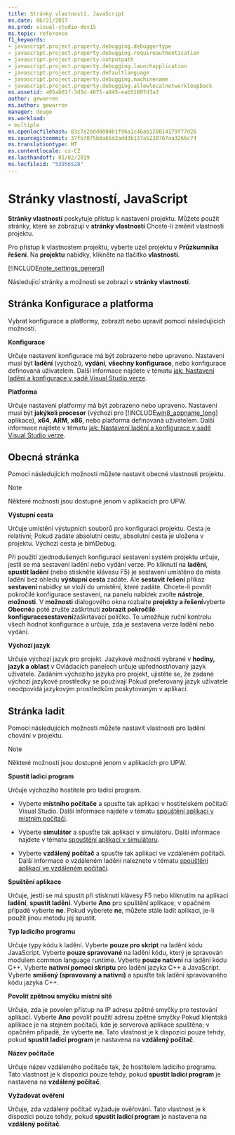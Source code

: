 ```yaml
---
title: Stránky vlastností, JavaScript
ms.date: 06/21/2017
ms.prod: visual-studio-dev15
ms.topic: reference
f1_keywords:
- javascript.project.property.debugging.debuggertype
- javascript.project.property.debugging.requireauthentication
- javascript.project.property.outputpath
- javascript.project.property.debugging.launchapplication
- javascript.project.property.defaultlanguage
- javascript.project.property.debugging.machinename
- javascript.project.property.debugging.allowlocalnetworkloopback
ms.assetid: a05ab01f-3d5d-4675-a845-eab51807d3a3
author: gewarren
ms.author: gewarren
manager: douge
ms.workload:
- multiple
ms.openlocfilehash: 83c7a2b0d0004b1f96a1c46ab120814179f77d26
ms.sourcegitcommit: 37fb7075b0a65d2add3b137a5230767aa3266c74
ms.translationtype: MT
ms.contentlocale: cs-CZ
ms.lasthandoff: 01/02/2019
ms.locfileid: "53956528"
---
```

# <a name="property-pages-javascript"></a>Stránky vlastností, JavaScript
**Stránky vlastností** poskytuje přístup k nastavení projektu. Můžete použít stránky, které se zobrazují v **stránky vlastností** Chcete-li změnit vlastnosti projektu.

Pro přístup k vlastnostem projektu, vyberte uzel projektu v **Průzkumníka řešení**. Na **projektu** nabídky, klikněte na tlačítko **vlastnosti**.

[!INCLUDE[note_settings_general](../../data-tools/includes/note_settings_general_md.md)]

Následující stránky a možnosti se zobrazí v **stránky vlastností**.

## <a name="configuration-and-platform-page"></a>Stránka Konfigurace a platforma
 Vybrat konfigurace a platformy, zobrazit nebo upravit pomocí následujících možností.

 **Konfigurace**

 Určuje nastavení konfigurace má být zobrazeno nebo upraveno. Nastavení musí být **ladění** (výchozí), **vydání**, **všechny konfigurace**, nebo konfigurace definovaná uživatelem. Další informace najdete v tématu [jak: Nastavení ladění a konfigurace v sadě Visual Studio verze](../../debugger/how-to-set-debug-and-release-configurations.md).

 **Platforma**

 Určuje nastavení platformy má být zobrazeno nebo upraveno. Nastavení musí být **jakýkoli procesor** (výchozí pro [!INCLUDE[win8_appname_long](../../debugger/includes/win8_appname_long_md.md)] aplikace), **x64**, **ARM**, **x86**, nebo platforma definovaná uživatelem. Další informace najdete v tématu [jak: Nastavení ladění a konfigurace v sadě Visual Studio verze](../../debugger/how-to-set-debug-and-release-configurations.md).

## <a name="general-page"></a>Obecná stránka
 Pomocí následujících možností můžete nastavit obecné vlastnosti projektu.

> [!NOTE]
> Některé možnosti jsou dostupné jenom v aplikacích pro UPW.


 **Výstupní cesta**

 Určuje umístění výstupních souborů pro konfiguraci projektu. Cesta je relativní; Pokud zadáte absolutní cestu, absolutní cesta je uložena v projektu. Výchozí cesta je bin\Debug.

 Při použití zjednodušených konfigurací sestavení systém projektu určuje, jestli se má sestavení ladění nebo vydání verze. Po kliknutí na **ladění**, **spustit ladění** (nebo stiskněte klávesu F5) je sestavení umístěno do místa ladění bez ohledu **výstupní cesta** zadáte. Ale **sestavit řešení** příkaz **sestavení** nabídky se vloží do umístění, které zadáte. Chcete-li povolit pokročilé konfigurace sestavení, na panelu nabídek zvolte **nástroje**, **možnosti**. V **možnosti** dialogového okna rozbalte **projekty a řešení**vyberte **Obecné**a poté zrušte zaškrtnutí **zobrazit pokročilé konfiguracesestavení**zaškrtávací políčko. To umožňuje ruční kontrolu všech hodnot konfigurace a určuje, zda je sestavena verze ladění nebo vydání.

 **Výchozí jazyk**

 Určuje výchozí jazyk pro projekt. Jazykové možnosti vybrané v **hodiny, jazyk a oblast** v Ovládacích panelech určuje upřednostňovaný jazyk uživatele. Zadáním výchozího jazyka pro projekt, ujistěte se, že zadané výchozí jazykové prostředky se používají Pokud preferovaný jazyk uživatele neodpovídá jazykovým prostředkům poskytovaným v aplikaci.

## <a name="debug-page"></a>Stránka ladit
 Pomocí následujících možností můžete nastavit vlastnosti pro ladění chování v projektu.

> [!NOTE]
> Některé možnosti jsou dostupné jenom v aplikacích pro UPW.


 **Spustit ladicí program**

 Určuje výchozího hostitele pro ladicí program.

-   Vyberte **místního počítače** a spusťte tak aplikaci v hostitelském počítači Visual Studio. Další informace najdete v tématu [spouštění aplikací v místním počítači](../../debugger/start-a-debugging-session-for-a-store-app-in-visual-studio-vb-csharp-cpp-and-xaml.md).

-   Vyberte **simulátor** a spusťte tak aplikaci v simulátoru. Další informace najdete v tématu [spouštění aplikací v simulátoru](../../debugger/run-windows-store-apps-in-the-simulator.md).

-   Vyberte **vzdálený počítač** a spusťte tak aplikaci ve vzdáleném počítači. Další informace o vzdáleném ladění naleznete v tématu [spouštění aplikací ve vzdáleném počítači](../../debugger/run-windows-store-apps-on-a-remote-machine.md).

**Spuštění aplikace**

Určuje, jestli se má spustit při stisknutí klávesy F5 nebo kliknutím na aplikaci **ladění**, **spustit ladění**. Vyberte **Ano** pro spuštění aplikace; v opačném případě vyberte **ne**. Pokud vyberete **ne**, můžete stále ladit aplikaci, je-li použít jinou metodu jej spustit.

**Typ ladicího programu**

Určuje typy kódu k ladění. Vyberte **pouze pro skript** na ladění kódu JavaScript. Vyberte **pouze spravované** na ladění kódu, který je spravován modulem common language runtime. Vyberte **pouze nativní** na ladění kódu C++. Vyberte **nativní pomocí skriptu** pro ladění jazyka C++ a JavaScript. Vyberte **smíšený (spravovaný a nativní)** a spusťte tak ladění spravovaného kódu jazyka C++.

**Povolit zpětnou smyčku místní sítě**

Určuje, zda je povolen přístup na IP adresu zpětné smyčky pro testování aplikací. Vyberte **Ano** povolit použití adresu zpětné smyčky Pokud klientská aplikace je na stejném počítači, kde je serverová aplikace spuštěna; v opačném případě, že vyberte **ne**. Tato vlastnost je k dispozici pouze tehdy, pokud **spustit ladicí program** je nastavena na **vzdálený počítač**.

**Název počítače**

Určuje název vzdáleného počítače tak, že hostitelem ladicího programu. Tato vlastnost je k dispozici pouze tehdy, pokud **spustit ladicí program** je nastavena na **vzdálený počítač**.

**Vyžadovat ověření**

Určuje, zda vzdálený počítač vyžaduje ověřování. Tato vlastnost je k dispozici pouze tehdy, pokud **spustit ladicí program** je nastavena na **vzdálený počítač**.
